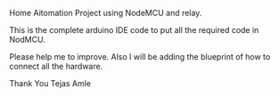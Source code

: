 Home Aitomation Project using NodeMCU and relay.

This is the complete arduino IDE code to put all the required code in NodMCU.

Please help me to improve.
Also I will be adding the blueprint of how to connect all the hardware.

Thank You
Tejas Amle